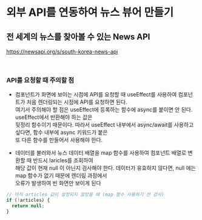 # 외부 API를 연동하여 뉴스 뷰어 만들기

## 전 세계의 뉴스를 찾아볼 수 있는 News API

https://newsapi.org/s/south-korea-news-api

<br>

### API를 요청할 때 주의할 점

- 컴포넌트가 화면에 보이는 시점에 API를 요청할 때 useEffect를 사용하여 컴포넌트가 처음 렌더링되는 시점에 API를 요청하면 된다.<br>
  여기서 주의해야 할 점은 useEffect에 등록하는 함수에 async를 붙이면 안 된다. useEffect에서 반환해야 하는 값은<br>
  뒷정리 함수이기 때문이다. 따라서 useEffect 내부에서 async/await를 사용하고 싶다면, 함수 내부에 async 키워드가 붙은<br>
  또 다른 함수를 만들어서 사용해야 한다.

- 데이터를 불러와서 뉴스 데이터 배열을 map 함수를 사용하여 컴포넌트 배열로 변환할 때 반드시 !aricles를 조회하여<br>
  해당 값이 현재 null 이 아닌지 검사해야 한다. 데이터가 유효하지 않다면, null 에는 map 함수가 없기 때문에 렌더링 과정에서<br>
  오류가 발생하여 빈 화면만 보이게 된다

```jsx
// 아직 articles 값이 설정되지 않았을 때 (map 함수 사용하기 전 검사)
if (!articles) {
  return null;
}
```
